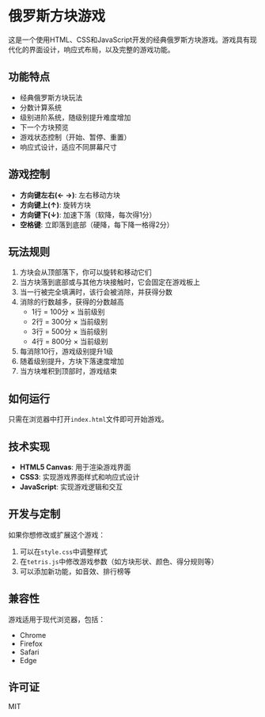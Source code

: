 # 俄罗斯方块游戏

这是一个使用HTML、CSS和JavaScript开发的经典俄罗斯方块游戏。游戏具有现代化的界面设计，响应式布局，以及完整的游戏功能。

## 功能特点

- 经典俄罗斯方块玩法
- 分数计算系统
- 级别进阶系统，随级别提升难度增加
- 下一个方块预览
- 游戏状态控制（开始、暂停、重置）
- 响应式设计，适应不同屏幕尺寸

## 游戏控制

- **方向键左右(← →)**: 左右移动方块
- **方向键上(↑)**: 旋转方块
- **方向键下(↓)**: 加速下落（软降，每次得1分）
- **空格键**: 立即落到底部（硬降，每下降一格得2分）

## 玩法规则

1. 方块会从顶部落下，你可以旋转和移动它们
2. 当方块落到底部或与其他方块接触时，它会固定在游戏板上
3. 当一行被完全填满时，该行会被消除，并获得分数
4. 消除的行数越多，获得的分数越高
   - 1行 = 100分 × 当前级别
   - 2行 = 300分 × 当前级别
   - 3行 = 500分 × 当前级别
   - 4行 = 800分 × 当前级别
5. 每消除10行，游戏级别提升1级
6. 随着级别提升，方块下落速度增加
7. 当方块堆积到顶部时，游戏结束

## 如何运行

只需在浏览器中打开`index.html`文件即可开始游戏。

## 技术实现

- **HTML5 Canvas**: 用于渲染游戏界面
- **CSS3**: 实现游戏界面样式和响应式设计
- **JavaScript**: 实现游戏逻辑和交互

## 开发与定制

如果你想修改或扩展这个游戏：

1. 可以在`style.css`中调整样式
2. 在`tetris.js`中修改游戏参数（如方块形状、颜色、得分规则等）
3. 可以添加新功能，如音效、排行榜等

## 兼容性

游戏适用于现代浏览器，包括：
- Chrome
- Firefox
- Safari
- Edge

## 许可证

MIT 